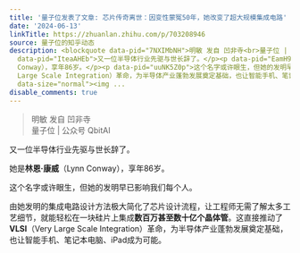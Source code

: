 ```yaml
---
title: '量子位发表了文章: 芯片传奇离世：因变性蒙冤50年，她改变了超大规模集成电路'
date: '2024-06-13'
linkTitle: https://zhuanlan.zhihu.com/p/703208946
source: 量子位的知乎动态
description: <blockquote data-pid="7NXIMbNH">明敏 发自 凹非寺<br>量子位 | 公众号 QbitAI</blockquote><p
  data-pid="IteaAHEb">又一位半导体行业先驱与世长辞了。</p><p data-pid="EamH9QrN">她是<b>林恩·康威</b>（Lynn
  Conway），享年86岁。</p><p data-pid="uuNK5Z0p">这个名字或许眼生，但她的发明早已影响我们每个人。</p><p data-pid="NAy6SRB7">由她发明的集成电路设计方法极大简化了芯片设计流程，让工程师无需了解太多工艺细节，就能轻松在一块硅片上集成<b>数百万甚至数十亿个晶体管</b>。这直接推动了<b>VLSI</b>（Very
  Large Scale Integration）革命，为半导体产业蓬勃发展奠定基础，也让智能手机、笔记本电脑、iPad成为可能。</p><p class="ztext-empty-paragraph"><br></p><figure
  data-size="normal"><img ...
disable_comments: true
---
```

<blockquote data-pid="7NXIMbNH">明敏 发自 凹非寺<br>量子位 | 公众号 QbitAI</blockquote><p data-pid="IteaAHEb">又一位半导体行业先驱与世长辞了。</p><p data-pid="EamH9QrN">她是<b>林恩·康威</b>（Lynn Conway），享年86岁。</p><p data-pid="uuNK5Z0p">这个名字或许眼生，但她的发明早已影响我们每个人。</p><p data-pid="NAy6SRB7">由她发明的集成电路设计方法极大简化了芯片设计流程，让工程师无需了解太多工艺细节，就能轻松在一块硅片上集成<b>数百万甚至数十亿个晶体管</b>。这直接推动了<b>VLSI</b>（Very Large Scale Integration）革命，为半导体产业蓬勃发展奠定基础，也让智能手机、笔记本电脑、iPad成为可能。</p><p class="ztext-empty-paragraph"><br></p><figure data-size="normal"><img ...